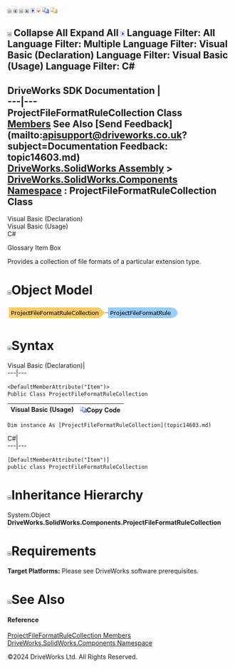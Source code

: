 ![](dotnetimages/collapse.gif) ![](dotnetimages/expand.gif) ![](dotnetimages/collapse.gif) ![](dotnetimages/expand.gif) ![](dotnetimages/drpdown.gif) ![](dotnetimages/drpdown_orange.gif) ![](dotnetimages/copycode.gif) ![](dotnetimages/copycodeHighlight.gif)

![](dotnetimages/collapse.gif) Collapse All Expand All ![](dotnetimages/drpdown.gif) Language Filter: All  Language Filter: Multiple  Language Filter: Visual Basic (Declaration) Language Filter: Visual Basic (Usage) Language Filter: C#  
---  
DriveWorks SDK Documentation  |   
---|---  
ProjectFileFormatRuleCollection Class   
[Members](topic14604.md) See Also [Send Feedback](mailto:apisupport@driveworks.co.uk?subject=Documentation Feedback: topic14603.md)  
[DriveWorks.SolidWorks Assembly](topic13342.md) > [DriveWorks.SolidWorks.Components Namespace](topic13925.md) : ProjectFileFormatRuleCollection Class  
---  
  
Visual Basic (Declaration)    
Visual Basic (Usage)    
C# 

Glossary Item Box

Provides a collection of file formats of a particular extension type. 

# ![](dotnetimages/collapse.gif)Object Model

![](dotnetdiagramimages/image819.png)

# ![](dotnetimages/collapse.gif)Syntax

Visual Basic (Declaration)|   
---|---  
      
    
    <DefaultMemberAttribute("Item")>
    Public Class ProjectFileFormatRuleCollection   
  
Visual Basic (Usage)| ![](dotnetimages/copycode.gif)Copy Code  
---|---  
      
    
    Dim instance As [ProjectFileFormatRuleCollection](topic14603.md)  
  
C#|   
---|---  
      
    
    [DefaultMemberAttribute("Item")]
    public class ProjectFileFormatRuleCollection   
  
# ![](dotnetimages/collapse.gif)Inheritance Hierarchy

System.Object  
**DriveWorks.SolidWorks.Components.ProjectFileFormatRuleCollection**  


# ![](dotnetimages/collapse.gif)Requirements

**Target Platforms:** Please see DriveWorks software prerequisites.

# ![](dotnetimages/collapse.gif)See Also

#### Reference

[ProjectFileFormatRuleCollection Members](topic14604.md)   
[DriveWorks.SolidWorks.Components Namespace](topic13925.md)

©2024 DriveWorks Ltd. All Rights Reserved.
